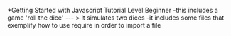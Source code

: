 *Getting Started with Javascript Tutorial
Level:Beginner
-this includes a game 'roll the dice' --- > it simulates two dices
-it includes some files that exemplify how to use require in order to import a file
